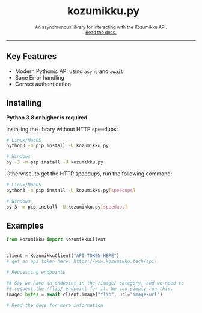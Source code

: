 
<h1 align="center">
<sub>
    <!-- <img src="https://www.cloudflare.com/static/e483f0dab463205cec2642ab111e81fc/cdn-global-hero-illustration.svg" height="36"> -->
</sub>
&nbsp;
kozumikku.py
</h1>
<p align="center">
<sup>
An asynchronous library for interacting with the Kozumikku API.
</sup>
<br>
<sup>
    <a href="https://www.digitalocean.com/community/tutorials/how-to-host-a-website-using-cloudflare-and-nginx-on-ubuntu-20-04">Read the docs.</a>
</sup>
</p>

***

Key Features
-------------

- Modern Pythonic API using `async` and `await`
- Sane Error handling
- Correct authentication

Installing
-----------

**Python 3.8 or higher is required**

Installing the library without HTTP speedups:
```sh
# Linux/MacOS
python3 -m pip install -U kozumikku.py

# Windows
py -3 -m pip install -U kozumikku.py
```
Otherwise, to get the HTTP speedups, run the following command:
```sh
# Linux/MacOS
python3 -m pip install -U kozumikku.py[speedups]

# Windows
py-3 -m pip install -U kozumikku.py[speedups]
```

Examples
--------

```py
from kozumikku import KozumikkuClient


client = KozumikkuClient("API-TOKEN-HERE")
# get an api token here: https://www.kozumikku.tech/api/

# Requesting endpoints

## Say we have an endpoint in the /image/ category, and we need to
## request the /flip/ endpoint for it. We can simply run this:
image: bytes = await client.image("flip", url="image-url")

# Read the docs for more information
```



